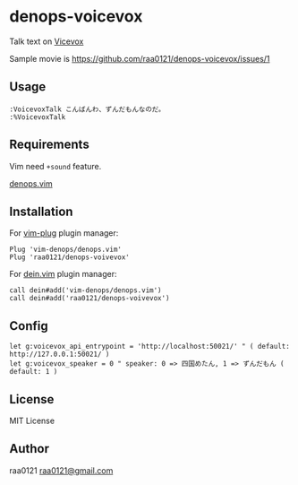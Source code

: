 # denops-voicevox

Talk text on [Vicevox](https://voicevox.hiroshiba.jp)

Sample movie is https://github.com/raa0121/denops-voicevox/issues/1

## Usage
```
:VoicevoxTalk こんばんわ、ずんだもんなのだ。
:%VoicevoxTalk
```

## Requirements
Vim need `+sound` feature.

[denops.vim](https://github.com/vim-denops.vim)

## Installation

For [vim-plug](https://github.com/junegunn/vim-plug) plugin manager:

```vim
Plug 'vim-denops/denops.vim'
Plug 'raa0121/denops-voivevox'
```

For [dein.vim](https://github.com/Shougo/dein.vim) plugin manager:

```vim
call dein#add('vim-denops/denops.vim')
call dein#add('raa0121/denops-voivevox')
```

## Config
```vim
let g:voicevox_api_entrypoint = 'http://localhost:50021/' " ( default: http://127.0.0.1:50021/ )
let g:voicevox_speaker = 0 " speaker: 0 => 四国めたん, 1 => ずんだもん ( default: 1 )
```

## License
MIT License

## Author
raa0121 <raa0121@gmail.com>
